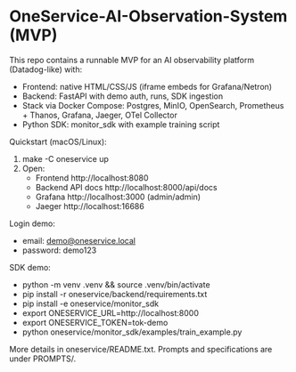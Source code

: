 # OneService-AI-Observation-System (MVP)

This repo contains a runnable MVP for an AI observability platform (Datadog-like) with:
- Frontend: native HTML/CSS/JS (iframe embeds for Grafana/Netron)
- Backend: FastAPI with demo auth, runs, SDK ingestion
- Stack via Docker Compose: Postgres, MinIO, OpenSearch, Prometheus + Thanos, Grafana, Jaeger, OTel Collector
- Python SDK: monitor_sdk with example training script

Quickstart (macOS/Linux):
1) make -C oneservice up
2) Open:
	- Frontend http://localhost:8080
	- Backend API docs http://localhost:8000/api/docs
	- Grafana http://localhost:3000 (admin/admin)
	- Jaeger http://localhost:16686

Login demo:
- email: demo@oneservice.local
- password: demo123

SDK demo:
- python -m venv .venv && source .venv/bin/activate
- pip install -r oneservice/backend/requirements.txt
- pip install -e oneservice/monitor_sdk
- export ONESERVICE_URL=http://localhost:8000
- export ONESERVICE_TOKEN=tok-demo
- python oneservice/monitor_sdk/examples/train_example.py

More details in oneservice/README.txt. Prompts and specifications are under PROMPTS/.